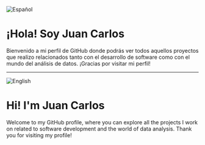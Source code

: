 ![Español](https://img.shields.io/badge/Idioma-Español-red)
# ¡Hola! Soy Juan Carlos
Bienvenido a mi perfil de GitHub donde podrás ver todos aquellos proyectos que realizo relacionados tanto con el desarrollo de software como con el mundo del análisis de datos.
¡Gracias por visitar mi perfil!

---
![English](https://img.shields.io/badge/Language-English-blue)
# Hi! I'm Juan Carlos
Welcome to my GitHub profile, where you can explore all the projects I work on related to software development and the world of data analysis.
Thank you for visiting my profile!
